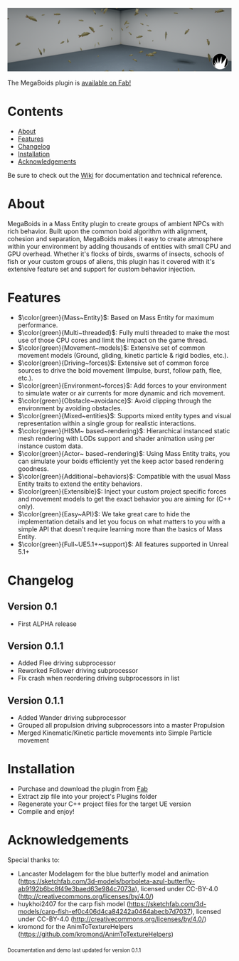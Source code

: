 <p align="center">
    <a href="#">
        <img src="https://raw.githubusercontent.com/MegaPunkGames/MegaBoidsDemo/refs/heads/master/Resources/ReadmeBanner.PNG">
    </a>
</p>

The MegaBoids plugin is [available on Fab!](https://www.fab.com/listings/b6add01b-9244-452a-9f4b-7b8db8db2325)

# Contents
- [About](#About)
- [Features](#Features)
- [Changelog](#Changelog)
- [Installation](#Installation)
- [Acknowledgements](#Acknowledgements)

Be sure to check out the [Wiki](https://github.com/MegaPunkGames/MegaBoidsDemo/wiki) for documentation and technical reference.

# About
MegaBoids in a Mass Entity plugin to create groups of ambient NPCs with rich behavior. Built upon the common boid algorithm with alignment, cohesion and separation, MegaBoids makes it easy to create atmosphere within your environment by adding thousands of entities with small CPU and GPU overhead. Whether it's flocks of birds, swarms of insects, schools of fish or your custom groups of aliens, this plugin has it covered with it's extensive feature set and support for custom behavior injection.

# Features
- $\color{green}{Mass~Entity}$: Based on Mass Entity for maximum performance.
- $\color{green}{Multi~threaded}$: Fully multi threaded to make the most use of those CPU cores and limit the impact on the game thread.
- $\color{green}{Movement~models}$: Extensive set of common movement models (Ground, gliding, kinetic particle & rigid bodies, etc.).
- $\color{green}{Driving~forces}$: Extensive set of common force sources to drive the boid movement (Impulse, burst, follow path, flee, etc.).
- $\color{green}{Environment~forces}$: Add forces to your environment to simulate water or air currents for more dynamic and rich movement.
- $\color{green}{Obstacle~avoidance}$: Avoid clipping through the environment by avoiding obstacles.
- $\color{green}{Mixed~entities}$: Supports mixed entity types and visual representation within a single group for realistic interactions.
- $\color{green}{HISM~ based~rendering}$: Hierarchical instanced static mesh rendering with LODs support and shader animation using per instance custom data.
- $\color{green}{Actor~ based~rendering}$: Using Mass Entity traits, you can simulate your boids efficiently yet the keep actor based rendering goodness.
- $\color{green}{Additional~behaviors}$: Compatible with the usual Mass Entity traits to extend the entity behaviors.
- $\color{green}{Extensible}$: Inject your custom project specific forces and movement models to get the exact behavior you are aiming for (C++ only).
- $\color{green}{Easy~API}$: We take great care to hide the implementation details and let you focus on what matters to you with a simple API that doesn't require learning more than the basics of Mass Entity.
- $\color{green}{Full~UE5.1+~support}$: All features supported in Unreal 5.1+

# Changelog

## Version 0.1
 - First ALPHA release
## Version 0.1.1
 - Added Flee driving subprocessor
 - Reworked Follower driving subprocessor
 - Fix crash when reordering driving subprocessors in list
## Version 0.1.1
 - Added Wander driving subprocessor
 - Grouped all propulsion driving subprocessors into a master Propulsion
 - Merged Kinematic/Kinetic particle movements into Simple Particle movement
   
# Installation
- Purchase and download the plugin from [Fab](https://www.fab.com/listings/b6add01b-9244-452a-9f4b-7b8db8db2325)
- Extract zip file into your project's Plugins folder
- Regenerate your C++ project files for the target UE version
- Compile and enjoy!

# Acknowledgements
Special thanks to:
- Lancaster Modelagem for the blue butterfly model and animation (https://sketchfab.com/3d-models/borboleta-azul-butterfly-ab9192b6bc8f49e3baed63e984c7073a), licensed under CC-BY-4.0 (http://creativecommons.org/licenses/by/4.0/)
- huykhoi2407 for the carp fish model (https://sketchfab.com/3d-models/carp-fish-ef0c406d4ca84242a0464abecb7d7037), licensed under CC-BY-4.0 (http://creativecommons.org/licenses/by/4.0/)
- kromond for the AnimToTextureHelpers (https://github.com/kromond/AnimToTextureHelpers)

<sub>Documentation and demo last updated for version 0.1.1</sub>
